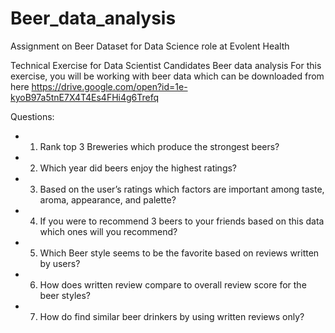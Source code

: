 # Beer_data_analysis

Assignment on Beer Dataset for Data Science role at Evolent Health

Technical Exercise for Data Scientist Candidates
Beer data analysis For this exercise, you will be working with beer data which can be downloaded from here https://drive.google.com/open?id=1e-kyoB97a5tnE7X4T4Es4FHi4g6Trefq

Questions:

 - 1. Rank top 3 Breweries which produce the strongest beers?
-  2. Which year did beers enjoy the highest ratings?
-  3. Based on the user’s ratings which factors are important among taste, aroma, appearance, and palette?
-  4. If you were to recommend 3 beers to your friends based on this data which ones will you recommend?
-  5. Which Beer style seems to be the favorite based on reviews written by users?
-  6. How does written review compare to overall review score for the beer styles?
-  7. How do find similar beer drinkers by using written reviews only?
